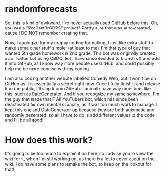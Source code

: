 # randomforecasts
So, this is kind of awkward. I've never actually used GitHub before this. Oh, you see a "Roc0ast3rGDPS" project? Pretty sure that was auto-created, cause I DO NOT remember creating that.

Now, I apologize for my crappy coding formatting, I just like extra stuff to make some other stuff simpler (at least to me). I'm that type of guy that wanted 5th grade homework in 2nd grade. This bot was originally created as a Twitter bot using CBDQ, but I have since decided to branch off and add it into GitHub, as I know way more people use GitHub, and could possibly help me be more concise with my coding.

I am also coding another website labelled Comedy Web, but it won't be on GitHub as it is essentially a secret right now. Once I fully finish it and release it to the public, I'll slap it onto GitHub. I actually have way more bots like this, such as DateGenerator. And if you recognize my same somewhere, I'm the guy that made that F All YouTubers bot, which has since been deactivated for own mental capacity, as it was too much work to manage. I kept this one and DateGenerator up because they are both automatic and randomly generated, so all I have to do is add different values to the code and I'll be all good!

# How does this work?
It's going to be too much to explain it on here, so I advise you to view the wiki for it, which I'm stil working on, as there is a lot to cover about on the wiki. I do have some plans to remake the bot, so keep on the lookout for that!
